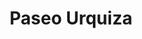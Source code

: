 ---
title: "Paseo Urquiza"
url: /ciudad-autonoma-de-buenos-aires/paseo-urquiza/
shop: centro comercial
---